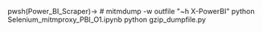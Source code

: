 pwsh(Power_BI_Scraper)-> # mitmdump -w outfile "~h X-PowerBI"
python Selenium_mitmproxy_PBI_O1.ipynb
python gzip_dumpfile.py
